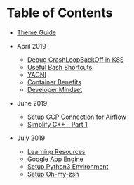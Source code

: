 # Table of Contents

* [Theme Guide](./theme_guide.md)

* April 2019
  * [Debug CrashLoopBackOff in K8S](201904/08_DebugCrashLoopBackOffInK8S.md)
  * [Useful Bash Shortcuts](201904/09_UsefulBashShortcuts.md)
  * [YAGNI](201904/10_YAGNI.md)
  * [Container Benefits](201904/19_ContainerBenefits.md)
  * [Developer Mindset](201904/23_DeveloperMindset.md)

* June 2019
  * [Setup GCP Connection for Airflow](201906/05_SetupGCPConnectionOnAirflow.md)
  * [Simplify C++ - Part 1](201906/14_SimplifyC++.md)

* July 2019
  * [Learning Resources](201907/01_LearningResources.md)
  * [Google App Engine](201907/18_GoogleAppEngine.md)
  * [Setup Python3 Environment](201907/19_SetupPython3Environment.md)
  * [Setup Oh-my-zsh](201907/24_SetupZshOnUbuntu.md)
